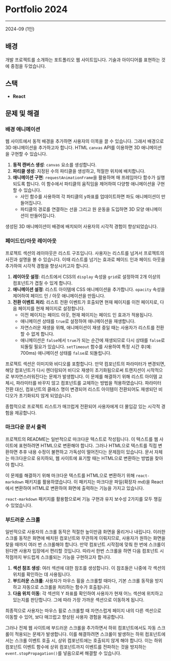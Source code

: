 # Portfolio 2024

---

2024-09 (1인)

## 배경
개발 프로젝트를 소개하는 포트폴리오 웹 사이트입니다. 기술과 아이디어를 표현하는 것에 중점을 두었습니다.

## 스택
- **React**

## 문제 및 해결
### 배경 애니메이션
웹 사이트에서 동적 배경을 추가하면 사용자의 이목을 끌 수 있습니다. 그래서 배경으로 3D 애니메이션을 추가하고자 합니다. HTML `canvas` API를 이용하면 3D 애니메이션을 구현할 수 있습니다.

1. **동적 캔버스 생성**: `canvas` 요소를 생성합니다.
2. **파티클 생성**: 지정된 수의 파티클을 생성하고, 적절한 위치에 배치합니다.
3. **애니메이션 구현**: `requestAnimationFrame`을 활용하며 매 프레임마다 함수가 실행되도록 합니다. 이 함수에서 파티클의 움직임을 제어하여 다양항 애니메이션을 구현할 수 있습니다.
	- 사인 함수를 사용하여 각 파티클의 y좌표를 업데이트하면 파도 애니메이션이 만들어집니다.
	-  파티클의 경로를 연결하는 선을 그리고 원 운동을 도입하면 3D 모양 애니메이션이 만들어집니다.

생성된 3D 애니메이션이 배경에 배치되어 사용자의 시각적 경험이 향상되었습니다.

### 페이드인/아웃 레이아웃
프로젝트 섹션의 레이아웃은 리스트 구조입니다. 사용자는 리스트를 넘겨서 프로젝트의 사진과 설명을 볼 수 있습니다. 이때 리스트를 넘기는 효과로 페이드 인과 페이드 아웃을 추가하여 시각적 경험을 향상시키고자 합니다.

1. **레이아웃 설정**: 리스트에서 CSS의 `display` 속성을 `grid`로 설정하여 2개 이상의 컴포넌트가 겹칠 수 있게 합니다.
2. **애니메이션 설정**: 리스트 아이템에 CSS 애니메이션을 추가합니다. `opacity` 속성을 제어하여 페이드 인 / 아웃 애니메이션을 만듭니다.
3. **전환 이벤트 처리**: 리스트 전환 이벤트가 호출되면 현재 페이지를 이전 페이지로, 다음 페이지를 현재 페이지로 설정합니다.
    - 이전 페이지는 페이드 아웃, 현재 페이지는 페이드 인 효과가 적용됩니다.
    - 애니메이션 상태를 `true`로 설정하여 애니메이션을 재생합니다.
    - 자연스러운 재생을 위해, 애니메이션이 재생 중일 때는 사용자가 리스트를 전환할 수 없게 합니다.
	- 애니메이션은 `false`에서 `true`가 되는 순간에 재생되므로 다시 상태를 `false`로 되돌릴 필요가 있습니다. `setTimeout` 함수를 사용하여 특정 시간 후(예: 700ms) 애니메이션 상태를 `false`로 되돌립니다.

프로젝트 섹션은 이미지와 비디오를 포함합니다. 만약 컴포넌트의 파라미터가 변경되면, 해당 컴포넌트가 다시 렌더링되어 비디오 재생이 초기화됨으로써 트랜지션이 시작적으로 부자연스러워진다는 문제가 발생합니다. 이 문제를 해결하기 위해 리스트 아이템 교체시, 파라미터를 바꾸지 않고 컴포넌트를 교체하는 방법을 적용하였습니다. 파라미터 전환 대신, 컴포넌트의 클래스 명이 변경되어 리스트 아이템이 전환되어도 재생되던 비디오가 초기화되지 않게 되었습니다.

종합적으로 프로젝트 리스트가 매끄럽게 전환되어 사용자에게 더 몰입감 있는 시각적 경험을 제공합니다.

### 마크다운 문서 출력
프로젝트의 README는 일반적으로 마크다운 텍스트로 작성됩니다. 이 텍스트를 웹 사이트에 표현하려면 HTML으로 변환해야 합니다. 그러나 HTML으로 텍스트를 직접 변환하면 추후 내용 수정이 불편하고 가독성이 떨어진다는 문제점이 있습니다. 문서 자체는 마크다운으로 유지하되, 웹 사이트에 표기할 때는 HTML으로 변환하는 방법을 찾아야 합니다.

이 문제를 해결하기 위해 마크다운 텍스트를 HTML으로 변환하기 위해 `react-markdown` 패키지를 활용하였습니다. 이 패키지는 마크다운 파일(확장자 md)을 React에서 변환하여 HTML로 변환하여 화면에 출력하는 기능을 가지고 있습니다.

`react-markdown` 패키지를 활용함으로써 기능 구현과 유지 보수성 2가지를 모두 챙길 수 있었습니다.

### 부드러운 스크롤
일반적으로 사용자의 스크롤 동작은 적절한 높이만큼 화면을 올리거나 내립니다. 이러한 스크롤 동작은 화면에 배치된 컴포넌트와 무관하게 이뤄지므로, 사용자가 원하는 화면을 찾을 때까지 여러 번 스크롤해야 합니다. 만약 컴포넌트 시작점에 맞춰 한 번에 스크롤이 된다면 사용자 입장에서 편리할 것입니다. 따라서 한번 스크롤을 하면 다음 컴포넌트 시작점까지 부드럽게 스크롤되는 기능을 구현하고자 합니다.

1. **섹션 참조 생성**: 여러 섹션에 대한 참조를 생성합니다. 이 참조들은 나중에 각 섹션의 위치를 확인하는 데 사용됩니다.
2. **부드러운 스크롤**: 사용자가 마우스 휠을 스크롤할 때마다, 기본 스크롤 동작을 방지하고 자동으로 스크롤을 처리하는 함수가 호출됩니다.
3. **다음 위치 이동**: 각 섹션의 Y 좌표를 확인하여 사용자가 현재 어느 섹션에 위치하고 있는지를 판단합니다. 그에 따라 가장 가까운 섹션으로 이동하게 됩니다.

최종적으로 사용자는 마우스 휠로 스크롤할 때 자연스럽게 페이지 내의 다른 섹션으로 이동할 수 있어, 보다 매끄럽고 향상된 사용자 경험을 제공합니다.

그러나 전체 웹 사이트에 부드러운 스크롤을 추가하면서 하위 컴포넌트에서도 자동 스크롤이 적용되는 문제가 발생합니다. 이를 해결하려면 스크롤이 발생하는 하위 컴포넌트에서는 스크롤 이벤트 호출 시, 상위 컴포넌트에는 호출되지 않게 해야 합니다. 이는 하위 컴포넌트 이벤트 함수에 상위 컴포넌트까지 이벤트를 전파하는 것을 방지하는 `event.stopPropagation()`를 넣음으로써 해결할 수 있습니다.
